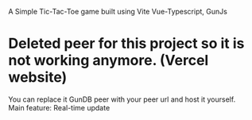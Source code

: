 A Simple Tic-Tac-Toe game built using Vite Vue-Typescript, GunJs

<h1>Deleted peer for this project so it is not working anymore. (Vercel website)</h1>
You can replace it GunDB peer with your peer url and host it yourself.
<br />
Main feature: Real-time update
